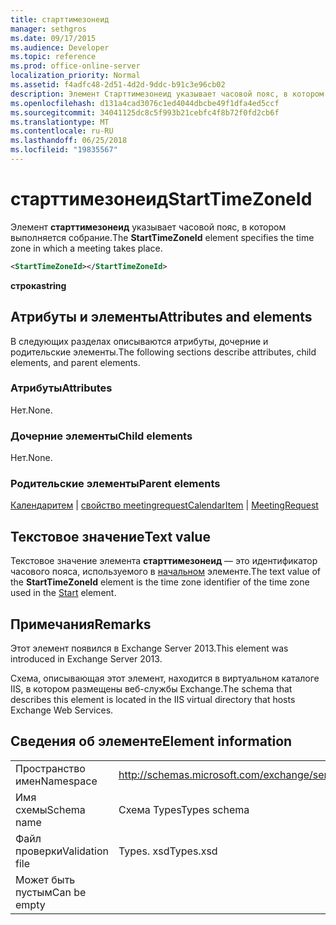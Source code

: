 ```yaml
---
title: старттимезонеид
manager: sethgros
ms.date: 09/17/2015
ms.audience: Developer
ms.topic: reference
ms.prod: office-online-server
localization_priority: Normal
ms.assetid: f4adfc48-2d51-4d2d-9ddc-b91c3e96cb02
description: Элемент Старттимезонеид указывает часовой пояс, в котором выполняется собрание.
ms.openlocfilehash: d131a4cad3076c1ed4044dbcbe49f1dfa4ed5ccf
ms.sourcegitcommit: 34041125dc8c5f993b21cebfc4f8b72f0fd2cb6f
ms.translationtype: MT
ms.contentlocale: ru-RU
ms.lasthandoff: 06/25/2018
ms.locfileid: "19835567"
---
```

# <a name="starttimezoneid"></a><span data-ttu-id="69660-103">старттимезонеид</span><span class="sxs-lookup"><span data-stu-id="69660-103">StartTimeZoneId</span></span>

<span data-ttu-id="69660-104">Элемент **старттимезонеид** указывает часовой пояс, в котором выполняется собрание.</span><span class="sxs-lookup"><span data-stu-id="69660-104">The **StartTimeZoneId** element specifies the time zone in which a meeting takes place.</span></span> 
  
```XML
<StartTimeZoneId></StartTimeZoneId>
```

<span data-ttu-id="69660-105">**строка**</span><span class="sxs-lookup"><span data-stu-id="69660-105">**string**</span></span>

## <a name="attributes-and-elements"></a><span data-ttu-id="69660-106">Атрибуты и элементы</span><span class="sxs-lookup"><span data-stu-id="69660-106">Attributes and elements</span></span>

<span data-ttu-id="69660-107">В следующих разделах описываются атрибуты, дочерние и родительские элементы.</span><span class="sxs-lookup"><span data-stu-id="69660-107">The following sections describe attributes, child elements, and parent elements.</span></span>
  
### <a name="attributes"></a><span data-ttu-id="69660-108">Атрибуты</span><span class="sxs-lookup"><span data-stu-id="69660-108">Attributes</span></span>

<span data-ttu-id="69660-109">Нет.</span><span class="sxs-lookup"><span data-stu-id="69660-109">None.</span></span>
  
### <a name="child-elements"></a><span data-ttu-id="69660-110">Дочерние элементы</span><span class="sxs-lookup"><span data-stu-id="69660-110">Child elements</span></span>

<span data-ttu-id="69660-111">Нет.</span><span class="sxs-lookup"><span data-stu-id="69660-111">None.</span></span>
  
### <a name="parent-elements"></a><span data-ttu-id="69660-112">Родительские элементы</span><span class="sxs-lookup"><span data-stu-id="69660-112">Parent elements</span></span>

<span data-ttu-id="69660-113">[Календаритем](calendaritem.md) | [свойство meetingrequest](meetingrequest.md)</span><span class="sxs-lookup"><span data-stu-id="69660-113">[CalendarItem](calendaritem.md) | [MeetingRequest](meetingrequest.md)</span></span>
  
## <a name="text-value"></a><span data-ttu-id="69660-114">Текстовое значение</span><span class="sxs-lookup"><span data-stu-id="69660-114">Text value</span></span>

<span data-ttu-id="69660-115">Текстовое значение элемента **старттимезонеид** — это идентификатор часового пояса, используемого в [начальном](start.md) элементе.</span><span class="sxs-lookup"><span data-stu-id="69660-115">The text value of the **StartTimeZoneId** element is the time zone identifier of the time zone used in the [Start](start.md) element.</span></span> 
  
## <a name="remarks"></a><span data-ttu-id="69660-116">Примечания</span><span class="sxs-lookup"><span data-stu-id="69660-116">Remarks</span></span>

<span data-ttu-id="69660-117">Этот элемент появился в Exchange Server 2013.</span><span class="sxs-lookup"><span data-stu-id="69660-117">This element was introduced in Exchange Server 2013.</span></span>
  
<span data-ttu-id="69660-118">Схема, описывающая этот элемент, находится в виртуальном каталоге IIS, в котором размещены веб-службы Exchange.</span><span class="sxs-lookup"><span data-stu-id="69660-118">The schema that describes this element is located in the IIS virtual directory that hosts Exchange Web Services.</span></span>
  
## <a name="element-information"></a><span data-ttu-id="69660-119">Сведения об элементе</span><span class="sxs-lookup"><span data-stu-id="69660-119">Element information</span></span>

|||
|:-----|:-----|
|<span data-ttu-id="69660-120">Пространство имен</span><span class="sxs-lookup"><span data-stu-id="69660-120">Namespace</span></span>  <br/> |http://schemas.microsoft.com/exchange/services/2006/types  <br/> |
|<span data-ttu-id="69660-121">Имя схемы</span><span class="sxs-lookup"><span data-stu-id="69660-121">Schema name</span></span>  <br/> |<span data-ttu-id="69660-122">Схема Types</span><span class="sxs-lookup"><span data-stu-id="69660-122">Types schema</span></span>  <br/> |
|<span data-ttu-id="69660-123">Файл проверки</span><span class="sxs-lookup"><span data-stu-id="69660-123">Validation file</span></span>  <br/> |<span data-ttu-id="69660-124">Types. xsd</span><span class="sxs-lookup"><span data-stu-id="69660-124">Types.xsd</span></span>  <br/> |
|<span data-ttu-id="69660-125">Может быть пустым</span><span class="sxs-lookup"><span data-stu-id="69660-125">Can be empty</span></span>  <br/> ||
   

